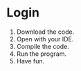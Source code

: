 # Login
1. Download the code.
2. Open with your IDE.
3. Compile the code.
4. Run the program.
5. Have fun.
